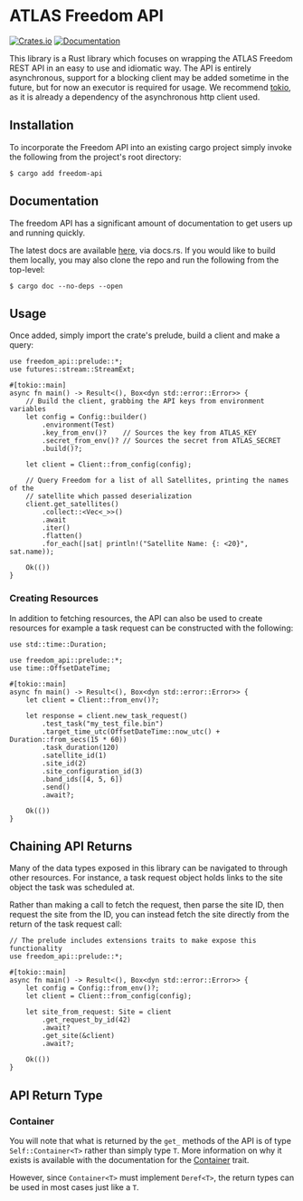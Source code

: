 # ATLAS Freedom API

[![Crates.io](https://img.shields.io/crates/v/freedom-api.svg)](https://crates.io/crates/freedom-api)
[![Documentation](https://docs.rs/freedom-api/badge.svg)](https://docs.rs/freedom-api/)

This library is a Rust library which focuses on wrapping the ATLAS Freedom REST
API in an easy to use and idiomatic way. The API is entirely asynchronous,
support for a blocking client may be added sometime in the future, but for now
an executor is required for usage. We recommend [tokio](https://tokio.rs/), as
it is already a dependency of the asynchronous http client used.

## Installation 

To incorporate the Freedom API into an existing cargo project simply invoke the
following from the project's root directory:

```console
$ cargo add freedom-api
```

## Documentation

The freedom API has a significant amount of documentation to get users up and 
running quickly. 

The latest docs are available
[here](https://docs.rs/freedom-api/latest/freedom_api/), via docs.rs. If you
would like to build them locally, you may also clone the repo and run the
following from the top-level:

```console
$ cargo doc --no-deps --open
```

## Usage

Once added, simply import the crate's prelude, build a client and make a
query:

```rust, no_run
use freedom_api::prelude::*;
use futures::stream::StreamExt;

#[tokio::main]
async fn main() -> Result<(), Box<dyn std::error::Error>> {
    // Build the client, grabbing the API keys from environment variables
    let config = Config::builder()
        .environment(Test)
        .key_from_env()?    // Sources the key from ATLAS_KEY
        .secret_from_env()? // Sources the secret from ATLAS_SECRET
        .build()?;

    let client = Client::from_config(config);

    // Query Freedom for a list of all Satellites, printing the names of the 
    // satellite which passed deserialization
    client.get_satellites()
        .collect::<Vec<_>>()
        .await
        .iter()
        .flatten()
        .for_each(|sat| println!("Satellite Name: {: <20}", sat.name));

    Ok(())
}
```

### Creating Resources

In addition to fetching resources, the API can also be used to create resources
for example a task request can be constructed with the following:

```rust, no_run
use std::time::Duration;

use freedom_api::prelude::*;
use time::OffsetDateTime;

#[tokio::main]
async fn main() -> Result<(), Box<dyn std::error::Error>> {
    let client = Client::from_env()?;

    let response = client.new_task_request()
        .test_task("my_test_file.bin")
        .target_time_utc(OffsetDateTime::now_utc() + Duration::from_secs(15 * 60))
        .task_duration(120)
        .satellite_id(1)
        .site_id(2)
        .site_configuration_id(3)
        .band_ids([4, 5, 6])
        .send()
        .await?;

    Ok(())
}
```

## Chaining API Returns

Many of the data types exposed in this library can be navigated to through other
resources. For instance, a task request object holds links to the site object
the task was scheduled at.

Rather than making a call to fetch the request, then parse the site ID, then
request the site from the ID, you can instead fetch the site directly from the
return of the task request call:

```rust, no_run
// The prelude includes extensions traits to make expose this functionality
use freedom_api::prelude::*; 

#[tokio::main]
async fn main() -> Result<(), Box<dyn std::error::Error>> {
    let config = Config::from_env()?;
    let client = Client::from_config(config);

    let site_from_request: Site = client
        .get_request_by_id(42)
        .await?
        .get_site(&client)
        .await?;

    Ok(())
}
```

## API Return Type

### Container

You will note that what is returned by the `get_` methods of the API is of type
`Self::Container<T>` rather than simply type `T`. More information on why it
exists is available with the documentation for the
[Container](https://docs.rs/freedom-api/latest/freedom_api/trait.Container.html)
trait.

However, since `Container<T>` must implement `Deref<T>`, the return types can be
used in most cases just like a `T`.
